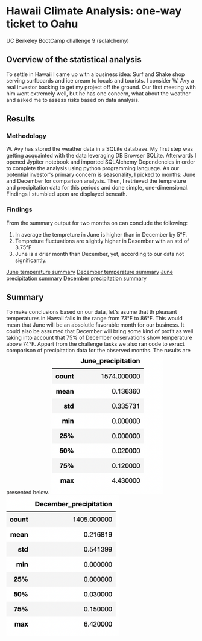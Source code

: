 # Hawaii Climate Analysis: one-way ticket to Oahu
UC Berkeley BootCamp challenge 9 (sqlalchemy)


## Overview of the statistical analysis

To settle in Hawaii I came up with a business idea: Surf and Shake shop serving surfboards and ice cream to locals and tourists. I consider W. Avy a real investor backing to get my project off the ground. Our first meeting with him went extremely well, but he has one concern, what about the weather and asked me to assess risks based on data analysis.

## Results

### Methodology
W. Avy has stored the weather data in a SQLite database. My first step was getting acquainted with the data leveraging DB Browser SQLite. Afterwards I opened Jypiter notebook and imported SQLAlchemy Dependencies in order to complete the analysis using python programming language.
As our potential investor's primary concern is seasonality, I picked to months: June and December for comparison analysis. Then, I retrieved the tempreture and precipitation data for this periods and done simple, one-dimensional. Findings I stumbled upon are displayed beneath.

### Findings
From the summary output for two months on can conclude the following:
1. In average the tempreture in June is higher than in December by 5°F. 
2. Tempreture fluctuations are slightly higher in Desember with an std of 3.75°F
3. June is a drier month than December, yet, according to our data not significantly.

[June temperature summary](https://github.com/ArmineKhanan/hawaii_climate_analysis/blob/main/images/June%20temp.png ) 
[December temperature summary](https://github.com/ArmineKhanan/hawaii_climate_analysis/blob/main/images/December%20temp.png)
[June precipitation summary](https://github.com/ArmineKhanan/hawaii_climate_analysis/blob/main/images/June%20prcp.png)
[December precipitation summary](https://github.com/ArmineKhanan/hawaii_climate_analysis/blob/main/images/December%20prcp.png)

## Summary
To make conclusions based on our data, let's asume that th pleasant temperatures in Hawaii falls in the range from 73°F to 86°F. This would mean that June will be an absolutle favorable month for our business. It could also be assumed that December will bring some kind of profit as well taking into account that 75% of December odservations show temperature above 74°F. 
Appart from the challenge tasks we also ran code to exract comparison of precipitation data for the observed months. The rusults are presented below.
<img src="https://github.com/ArmineKhanan/hawaii_climate_analysis/blob/main/images/June%20prcp.png" width ="300"> <img src="https://github.com/ArmineKhanan/hawaii_climate_analysis/blob/main/images/December%20prcp.png" width="300" />
